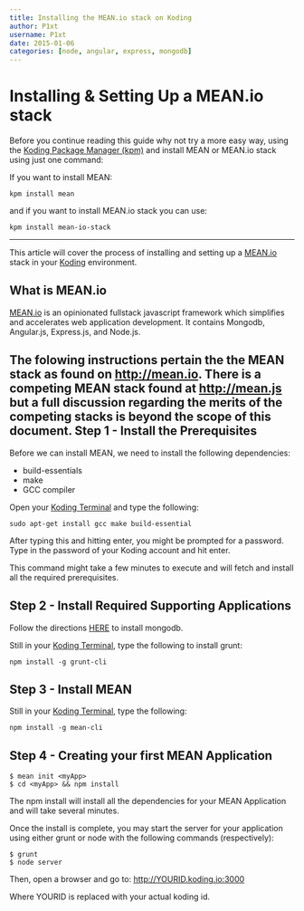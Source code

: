 ```yaml
---
title: Installing the MEAN.io stack on Koding
author: P1xt
username: P1xt
date: 2015-01-06
categories: [node, angular, express, mongodb]
---
```


# Installing & Setting Up a MEAN.io stack

Before you continue reading this guide why not try a more easy way, using the [Koding Package Manager (kpm)](http://learn.koding.com/guides/getting-started-kpm/) and install MEAN or MEAN.io stack using just one command:

If you want to install MEAN:

```
kpm install mean
```

and if you want to install MEAN.io stack you can use:

```
kpm install mean-io-stack
```

***

This article will cover the process of installing and setting up a [MEAN.io](http://mean.io) stack in your [Koding](https://koding.com) environment.

What is MEAN.io
---------------

[MEAN.io](http://mean.io/) is an opinionated fullstack javascript framework which simplifies and accelerates web application development.
It contains Mongodb, Angular.js, Express.js, and Node.js.

The folowing instructions pertain the the MEAN stack as found on http://mean.io. There is a competing MEAN stack found at http://mean.js but a full discussion regarding the merits of the competing stacks is beyond the scope of this document.
Step 1 - Install the Prerequisites
----------------------------------

Before we can install MEAN, we need to install the following dependencies:

 - build-essentials
 - make
 - GCC compiler

Open your [Koding Terminal](https://koding.com/Terminal) and type the following:


    sudo apt-get install gcc make build-essential


After typing this and hitting enter, you might be prompted for a password. Type in the password of your Koding account and hit enter.

This command might take a few minutes to execute and will fetch and install all the required prerequisites.

Step 2 - Install Required Supporting Applications
-------------------------------------------------

Follow the directions [HERE](http://learn.koding.com/guides/install-mongodb/) to install mongodb.

Still in your [Koding Terminal](https://koding.com/Terminal), type the following to install grunt:

    npm install -g grunt-cli

Step 3 - Install MEAN
------------------------------

Still in your [Koding Terminal](https://koding.com/Terminal), type the following:

    npm install -g mean-cli

Step 4 - Creating your first MEAN Application
---------------------------------------------

    $ mean init <myApp>
    $ cd <myApp> && npm install

The npm install will install all the dependencies for your MEAN Application and will take several minutes. 

Once the install is complete, you may start the server for your application using either grunt or node with the following commands (respectively):

    $ grunt
    $ node server

Then, open a browser and go to:
  http://YOURID.koding.io:3000
  
Where YOURID is replaced with your actual koding id.
